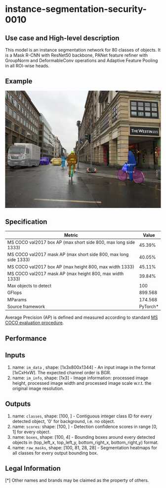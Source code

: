 # instance-segmentation-security-0010

## Use case and High-level description

This model is an instance segmentation network for 80 classes of objects.
It is a Mask R-CNN with ResNet50 backbone, PANet feature refiner with GroupNorm
and DeformableConv operations and Adaptive Feature Pooling in all ROI-wise heads.

## Example

![](./instance-segmentation-security-0010.png)

## Specification

| Metric                          | Value                                     |
|---------------------------------|-------------------------------------------|
| MS COCO val2017 box AP (max short side 800, max long side 1333)   | 45.39%  |
| MS COCO val2017 mask AP (max short side 800, max long side 1333)  | 40.05%  |
| MS COCO val2017 box AP (max height 800, max width 1333)           | 45.11%  |
| MS COCO val2017 mask AP (max height 800, max width 1333)          | 39.84%  |
| Max objects to detect           | 100                                       |
| GFlops                          | 899.568                                   |
| MParams                         | 174.568                                   |
| Source framework                | PyTorch\*                                 |

Average Precision (AP) is defined and measured according to standard
[MS COCO evaluation procedure](http://cocodataset.org/#detection-eval).

## Performance

## Inputs

1.	name: `im_data` , shape: [1x3x800x1344] - An input image in the format
    [1xCxHxW]. The expected channel order is BGR.
1.	name: `im_info`, shape: [1x3] - Image information: processed image height,
    processed image width and processed image scale
    w.r.t. the original image resolution.

## Outputs

1.	name: `classes`, shape: [100, ] - Contiguous integer class ID for every
    detected object, '0' for background, i.e. no object.
1.	name: `scores`: shape: [100, ] - Detection confidence scores in range [0, 1]
    for every object.
1.	name: `boxes`, shape: [100, 4] - Bounding boxes around every detected objects
    in (top_left_x, top_left_y, bottom_right_x, bottom_right_y) format.
1.	name: `raw_masks`, shape: [100, 81, 28, 28] - Segmentation heatmaps for all
    classes for every output bounding box.

## Legal Information
[*] Other names and brands may be claimed as the property of others.
